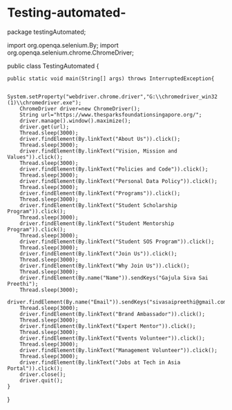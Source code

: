 # Testing-automated-
package testingAutomated;

import org.openqa.selenium.By;
import org.openqa.selenium.chrome.ChromeDriver;

public class TestingAutomated {

	public static void main(String[] args) throws InterruptedException{
		
		System.setProperty("webdriver.chrome.driver","G:\\chromedriver_win32 (1)\\chromedriver.exe");
		ChromeDriver driver=new ChromeDriver();
		String url="https://www.thesparksfoundationsingapore.org/";
		driver.manage().window().maximize();
		driver.get(url);
		Thread.sleep(3000);
		driver.findElement(By.linkText("About Us")).click();
		Thread.sleep(3000);
		driver.findElement(By.linkText("Vision, Mission and Values")).click();
		Thread.sleep(3000);
		driver.findElement(By.linkText("Policies and Code")).click();
		Thread.sleep(3000);
		driver.findElement(By.linkText("Personal Data Policy")).click();
		Thread.sleep(3000);
		driver.findElement(By.linkText("Programs")).click();
		Thread.sleep(3000);
		driver.findElement(By.linkText("Student Scholarship Program")).click();
		Thread.sleep(3000);
		driver.findElement(By.linkText("Student Mentorship Program")).click();
		Thread.sleep(3000);
		driver.findElement(By.linkText("Student SOS Program")).click();
		Thread.sleep(3000);
		driver.findElement(By.linkText("Join Us")).click();
		Thread.sleep(3000);
		driver.findElement(By.linkText("Why Join Us")).click();
		Thread.sleep(3000);
		driver.findElement(By.name("Name")).sendKeys("Gajula Siva Sai Preethi");
		Thread.sleep(3000);
		driver.findElement(By.name("Email")).sendKeys("sivasaipreethi@gmail.com");
		Thread.sleep(3000);
		driver.findElement(By.linkText("Brand Ambassador")).click();
		Thread.sleep(3000);
		driver.findElement(By.linkText("Expert Mentor")).click();
		Thread.sleep(3000);
		driver.findElement(By.linkText("Events Volunteer")).click();
		Thread.sleep(3000);
		driver.findElement(By.linkText("Management Volunteer")).click();
		Thread.sleep(3000);
		driver.findElement(By.linkText("Jobs at Tech in Asia Portal")).click();
		driver.close();
		driver.quit();
	}

}
